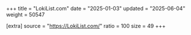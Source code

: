 +++
title = "LokiList.com"
date = "2025-01-03"
updated = "2025-06-04"
weight = 50547

[extra]
source = "https://LokiList.com/"
ratio = 100
size = 49
+++
